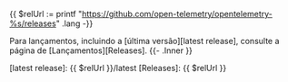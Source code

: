 {{ $relUrl := printf "https://github.com/open-telemetry/opentelemetry-%s/releases" .lang -}}

Para lançamentos, incluindo a [última versão][latest release], consulte a página de [Lançamentos][Releases].
{{- .Inner }}

[latest release]: {{ $relUrl }}/latest
[Releases]: {{ $relUrl }}
